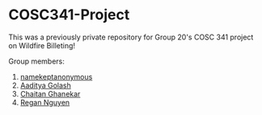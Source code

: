 # COSC341-Project
This was a previously private repository for Group 20's COSC 341 project on Wildfire Billeting!

Group members:

1. [namekeptanonymous](https://github.com/namekeptanonymous)
2. [Aaditya Golash](https://github.com/Aaditya-Golash)
3. [Chaitan Ghanekar](https://github.com/chaitanghanekar)
4. [Regan Nguyen](https://github.com/reganvannguyen)
